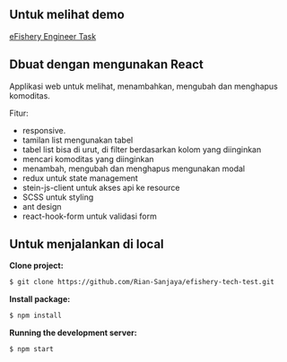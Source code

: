 ## Untuk melihat demo

[eFishery Engineer Task](https://comforting-bombolone-5e855a.netlify.app/)

## Dbuat dengan mengunakan React 

Applikasi web untuk melihat, menambahkan, mengubah dan menghapus komoditas.

Fitur:

- responsive.
- tamilan list mengunakan tabel
- tabel list bisa di urut, di filter berdasarkan kolom yang diinginkan
- mencari komoditas yang diinginkan
- menambah, mengubah dan menghapus mengunakan modal
- redux untuk state management
- stein-js-client untuk akses api ke resource
- SCSS untuk styling
- ant design
- react-hook-form untuk validasi form


## Untuk menjalankan di local

**Clone project:**

```bash
$ git clone https://github.com/Rian-Sanjaya/efishery-tech-test.git
```

**Install package:**

```bash
$ npm install
```
**Running the development server:**

```bash
$ npm start
```
